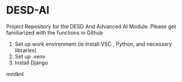 # DESD-AI
Project Repository for the DESD And Advanced AI Module. Please get familiarized with the functions in Github

1. Set up work environment (ie install VSC , Python, and necessary libraries)
2. Set up .venv
3. Install Django

mmlknl
